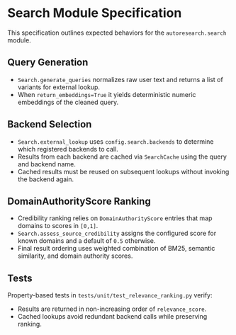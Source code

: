 # Search Module Specification

This specification outlines expected behaviors for the `autoresearch.search` module.

## Query Generation
- `Search.generate_queries` normalizes raw user text and returns a list of variants for external lookup.
- When `return_embeddings=True` it yields deterministic numeric embeddings of the cleaned query.

## Backend Selection
- `Search.external_lookup` uses `config.search.backends` to determine which registered backends to call.
- Results from each backend are cached via `SearchCache` using the query and backend name.
- Cached results must be reused on subsequent lookups without invoking the backend again.

## DomainAuthorityScore Ranking
- Credibility ranking relies on `DomainAuthorityScore` entries that map domains to scores in `[0,1]`.
- `Search.assess_source_credibility` assigns the configured score for known domains and a default of `0.5` otherwise.
- Final result ordering uses weighted combination of BM25, semantic similarity, and domain authority scores.

## Tests
Property-based tests in `tests/unit/test_relevance_ranking.py` verify:
- Results are returned in non-increasing order of `relevance_score`.
- Cached lookups avoid redundant backend calls while preserving ranking.

